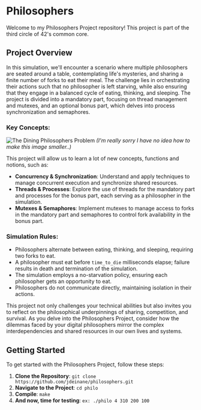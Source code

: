 # Philosophers

Welcome to my Philosophers Project repository! This project is part of the third circle of 42's common core.  

## Project Overview

In this simulation, we'll encounter a scenario where multiple philosophers are seated around a table, contemplating life's mysteries, and sharing a finite number of forks to eat their meal. The challenge lies in orchestrating their actions such that no philosopher is left starving, while also ensuring that they engage in a balanced cycle of eating, thinking, and sleeping. The project is divided into a mandatory part, focusing on thread management and mutexes, and an optional bonus part, which delves into process synchronization and semaphores.

### Key Concepts:

![The Dining Philosophers Problem](https://upload.wikimedia.org/wikipedia/commons/7/7b/An_illustration_of_the_dining_philosophers_problem.png)
*(I'm really sorry I have no idea how to make this image smaller..)*

This project will allow us to learn a lot of new concepts, functions and notions, such as:
- **Concurrency & Synchronization**: Understand and apply techniques to manage concurrent execution and synchronize shared resources.
- **Threads & Processes**: Explore the use of threads for the mandatory part and processes for the bonus part, each serving as a philosopher in the simulation.
- **Mutexes & Semaphores**: Implement mutexes to manage access to forks in the mandatory part and semaphores to control fork availability in the bonus part.

### Simulation Rules:

- Philosophers alternate between eating, thinking, and sleeping, requiring two forks to eat.
- A philosopher must eat before `time_to_die` milliseconds elapse; failure results in death and termination of the simulation.
- The simulation employs a no-starvation policy, ensuring each philosopher gets an opportunity to eat.
- Philosophers do not communicate directly, maintaining isolation in their actions.

This project not only challenges your technical abilities but also invites you to reflect on the philosophical underpinnings of sharing, competition, and survival. As you delve into the Philosophers Project, consider how the dilemmas faced by your digital philosophers mirror the complex interdependencies and shared resources in our own lives and systems.

## Getting Started

To get started with the Philosophers Project, follow these steps:

1. **Clone the Repository**: `git clone https://github.com/jdeinane/philosophers.git`
2. **Navigate to the Project**: `cd philo`
3. **Compile**: `make`
4. **And now, time for testing**: `ex: ./philo 4 310 200 100`
